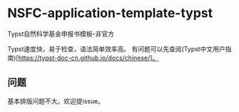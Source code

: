 # NSFC-application-template-typst
Typst自然科学基金申报书模板-非官方

Typst速度快，易于检查，语法简单效率高。
有问题可以先查阅(Typst中文用户指南)[https://typst-doc-cn.github.io/docs/chinese/]。

## 问题
基本排版问题不大。欢迎提issue。
